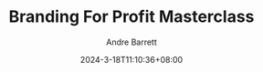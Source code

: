 ---
title: "Branding For Profit Masterclass"
date: 2024-3-18T11:10:36+08:00
draft: false
language: en
description: Branding For Profit Masterclass Registration
author: "Andre Barrett"
image: "images/business-coaching-cover.jpg"
images: ["images/business-coaching-cover.jpg"]
keywords: "Andre Barret, Business Coaching, Startups, Marketing, Sales, Branding, Entrepreneurship"
type: page
layout: branding-for-profit-masterclass
---